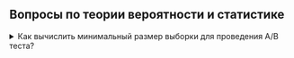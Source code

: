 ## Вопросы по теории вероятности и статистике

<details>
<summary>Как вычислить минимальный размер выборки для проведения A/B теста?</summary>
<div> <br />
	  Для того чтобы понять, какой объем выборки нам нужен, нам нужно зафиксировать некоторые вещи. Во-первых, минимальный размер эффекта, который мы хотим померить. То есть для нашей метрики, насколько большие отклонения от показателя, который мы предполагаем, сохранится по умолчанию, если наши изменения вообще никак не влияют на пользователей, какой размер вот этого отклонения мы хотим замечать в эксперименте. Эта штука называется «размер эффекта». Далее, следующий показатель, который надо зафиксировать, — это допустимые вероятности ошибок первого и второго рода.  
   
	   В A/B-тестах, как правило, мы проверяем гипотезы о том, что никакие наши примененные изменения не повлияли на пользователей вообще никак, и проверяем ее против альтернативы, что как-то повлияли. 
	   Ошибкой первого рода в этой ситуации будет отвержение неверной нулевой гипотезы, то есть принятие не влияющих на самом деле на пользователей изменений. Ошибка второго рода — это, наоборот, отклонение действительно хороших и влияющих на пользователей изменений. Вот мы должны, для того чтобы рассчитать необходимый объем выборки, зафиксировать допустимые вероятности ошибок первого и второго рода. В статистике, как правило, используется вероятность ошибки первого рода — 0,05, а вероятность ошибка второго рода — 0,2. В вашем конкретном эксперименте стоимости ошибок первого и второго рода могут быть какими-то существенно разными, поэтому часто может оказаться выгодно вручную выбрать эти пороги на вероятности ошибок первого и второго рода. 
	   Наконец, когда вы зафиксировали размер эффекта и допустимой вероятности ошибок, вы можете поступить следующим образом: вы берете название метода, который вы планируете использовать для сравнения ваших контрольных групп и экспериментальных групп, например Z-критерий или T-критерий, и вы используете калькулятор мощности этого критерия. Вообще, для всех статистических критериев между собой связаны сложными взаимосвязями несколько величин: тип альтернативы, размер эффекта, размер выборки и допустимые вероятности ошибок первого и второго рода. Если вы какие-то из этих величин фиксируете, вы можете рассчитать оставшиеся. То есть если вы фиксируете конкретный критерий и фиксируете конкретный тип альтернативы, вероятности ошибок первого и второго рода и минимальный интересующий вас размер эффекта, вы можете вычислить объем выборки, который для этого нужен. Для того чтобы это сделать, нужно использовать калькулятор мощности. Вы просто гуглите его, и для каждого конкретного критерия вы легко найдете десятки различных реализаций, в том числе не требующих никакого знания программирования.
</div>
</details>
